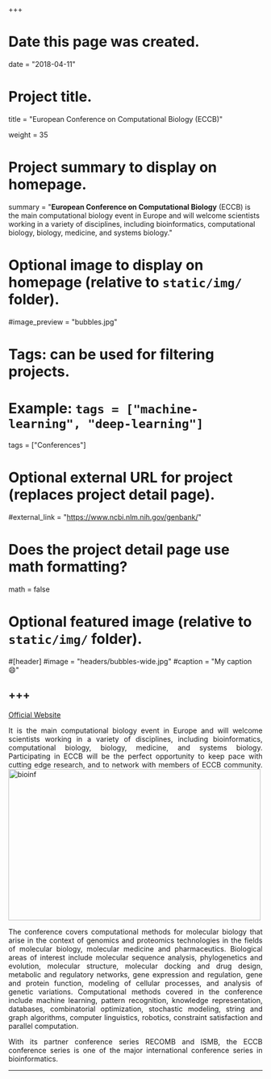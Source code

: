 +++
# Date this page was created.
date = "2018-04-11"

# Project title.
title = "European Conference on Computational Biology (ECCB)"

weight = 35
# Project summary to display on homepage.
summary = "**European Conference on Computational Biology** (ECCB) is the main computational biology event in Europe and will welcome scientists working in a variety of disciplines, including bioinformatics, computational biology, biology, medicine, and systems biology."

# Optional image to display on homepage (relative to `static/img/` folder).
#image_preview = "bubbles.jpg"

# Tags: can be used for filtering projects.
# Example: `tags = ["machine-learning", "deep-learning"]`
tags = ["Conferences"]

# Optional external URL for project (replaces project detail page).
#external_link = "https://www.ncbi.nlm.nih.gov/genbank/"

# Does the project detail page use math formatting?
math = false

# Optional featured image (relative to `static/img/` folder).
#[header]
#image = "headers/bubbles-wide.jpg"
#caption = "My caption :smile:"


+++
---
[Official Website](http://eccb.iscb.org/)

<p align="justify">It is the main computational biology event in Europe and will welcome scientists working in a variety of disciplines, including bioinformatics, computational biology, biology, medicine, and systems biology. Participating in ECCB will be the perfect opportunity to keep pace with cutting edge research, and to network with members of ECCB community.  

<img src="/img/journal/conf/eccb.png" width = "500" height = "300" alt="bioinf" align=center />

<p align="justify">The conference covers computational methods for molecular biology that arise in the context of genomics and proteomics technologies in the fields of molecular biology, molecular medicine and pharmaceutics. Biological areas of interest include molecular sequence analysis, phylogenetics and evolution, molecular structure, molecular docking and drug design, metabolic and regulatory networks, gene expression and regulation, gene and protein function, modeling of cellular processes, and analysis of genetic variations. Computational methods covered in the conference include machine learning, pattern recognition, knowledge representation, databases, combinatorial optimization, stochastic modeling, string and graph algorithms, computer linguistics, robotics, constraint satisfaction and parallel computation. 

<p align="justify">With its partner conference series RECOMB and ISMB, the ECCB conference series is one of the major international conference series in bioinformatics.

---